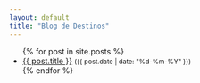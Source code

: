 ```yaml
---
layout: default
title: "Blog de Destinos"
---
```


<ul>
  {% for post in site.posts %}
    <li>
      <a href="{{ post.url }}">{{ post.title }}</a>
      <small> ({{ post.date | date: "%d-%m-%Y" }})</small>
    </li>
  {% endfor %}
</ul>